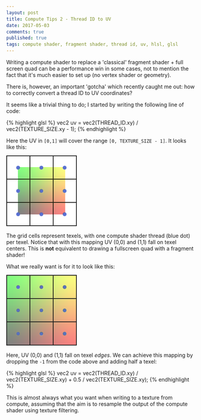 ```yaml
---
layout: post
title: Compute Tips 2 - Thread ID to UV
date: 2017-05-03
comments: true
published: true
tags: compute shader, fragment shader, thread id, uv, hlsl, glsl
---
```


Writing a compute shader to replace a 'classical' fragment shader + full screen quad can be a performance win in some cases, not to mention the fact that it's much easier to set up (no vertex shader or geometry). 

There is, however, an important 'gotcha' which recently caught me out: how to correctly convert a thread ID to UV coordinates?

It seems like a trivial thing to do; I started by writing the following line of code:

{% highlight glsl %}
vec2 uv = vec2(THREAD_ID.xy) / vec2(TEXTURE_SIZE.xy - 1);
{% endhighlight %}

Here the UV in `[0,1]` will cover the range `[0, TEXTURE_SIZE - 1]`. It looks like this:

![Incorrect Thread ID to UV mapping](/images/uvmap_wrong.png)

The grid cells represent texels, with one compute shader thread (blue dot) per texel. Notice that with this mapping UV (0,0) and (1,1) fall on texel centers. This is **not** equivalent to drawing a fullscreen quad with a fragment shader!

What we really want is for it to look like this:

![Correct Thread ID to UV mapping](/images/uvmap_right.png)

Here, UV (0,0) and (1,1) fall on texel _edges_. We can achieve this mapping by dropping the `-1` from the code above and adding half a texel:

{% highlight glsl %}
vec2 uv = vec2(THREAD_ID.xy) / vec2(TEXTURE_SIZE.xy) + 0.5 / vec2(TEXTURE_SIZE.xy);
{% endhighlight %}

This is almost always what you want when writing to a texture from compute, assuming that the aim is to resample the output of the compute shader using texture filtering.
